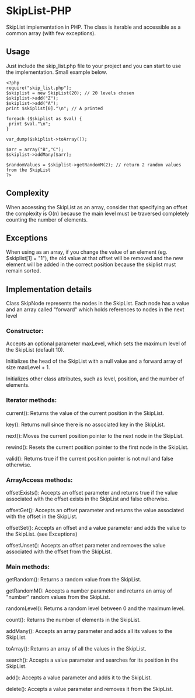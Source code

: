 # SkipList-PHP
SkipList implementation in PHP. The class is iterable and accessible as a common array (with few exceptions).

## Usage
Just include the skip_list.php file to your project and you can start to use the implementation. Small example below.

```
<?php
require("skip_list.php");
$skiplist = new SkipList(20); // 20 levels chosen
$skiplist->add("Z");
$skiplist->add("A");
print $skiplist[0]."\n"; // A printed

foreach ($skiplist as $val) {
 print $val."\n";
}

var_dump($skiplist->toArray());

$arr = array("B","C");
$skiplist->addMany($arr);

$randomValues = $skiplist->getRandomM(2); // return 2 random values from the SkipList
?>
```

## Complexity
When accessing the SkipList as an array, consider that specifying an offset the complexity is O(n) because the main level must be traversed completely counting the number of elements.

## Exceptions
When using as an array, if you change the value of an element (eg. $skiplist[1] = "1"), the old value at that offset will be removed and the new element will be added in the correct position because the skiplist must remain sorted.

## Implementation details
Class SkipNode represents the nodes in the SkipList. Each node has a value and an array called "forward" which holds references to nodes in the next level

### Constructor:
Accepts an optional parameter maxLevel, which sets the maximum level of the SkipList (default 10).

Initializes the head of the SkipList with a null value and a forward array of size maxLevel + 1.

Initializes other class attributes, such as level, position, and the number of elements.

### Iterator methods:
current(): Returns the value of the current position in the SkipList.

key(): Returns null since there is no associated key in the SkipList.

next(): Moves the current position pointer to the next node in the SkipList.

rewind(): Resets the current position pointer to the first node in the SkipList.

valid(): Returns true if the current position pointer is not null and false otherwise.


### ArrayAccess methods:
offsetExists(): Accepts an offset parameter and returns true if the value associated with the offset exists in the SkipList and false otherwise.

offsetGet(): Accepts an offset parameter and returns the value associated with the offset in the SkipList.

offsetSet(): Accepts an offset and a value parameter and adds the value to the SkipList. (see Exceptions)

offsetUnset(): Accepts an offset parameter and removes the value associated with the offset from the SkipList.


### Main methods:
getRandom(): Returns a random value from the SkipList.

getRandomM(): Accepts a number parameter and returns an array of "number" random values from the SkipList.

randomLevel(): Returns a random level between 0 and the maximum level.

count(): Returns the number of elements in the SkipList.

addMany(): Accepts an array parameter and adds all its values to the SkipList.

toArray(): Returns an array of all the values in the SkipList.

search(): Accepts a value parameter and searches for its position in the SkipList.

add(): Accepts a value parameter and adds it to the SkipList.

delete(): Accepts a value parameter and removes it from the SkipList.
